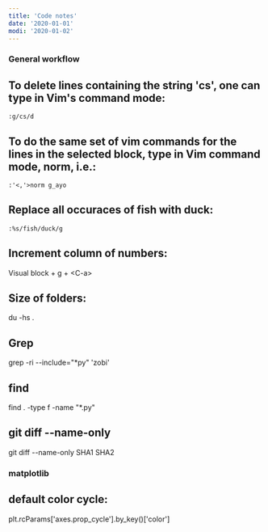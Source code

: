 ```yaml
---
title: 'Code notes'
date: '2020-01-01'
modi: '2020-01-02'
---
```


### General workflow

## To delete lines containing the string 'cs', one can type in Vim's command mode:

`:g/cs/d`

## To do the same set of vim commands for the lines in the selected block, type in Vim command mode, norm, i.e.:

`:'<,'>norm g_ayo`

## Replace all occuraces of fish with duck:

`:%s/fish/duck/g`

## Increment column of numbers:

Visual block + g + \<C-a>

## Size of folders:

du -hs .

## Grep

grep -ri --include="*py" 'zobi'

## find

find . -type f -name "*.py"

## git diff --name-only

git diff --name-only SHA1 SHA2

### matplotlib

## default color cycle:

plt.rcParams['axes.prop_cycle'].by_key()['color']
